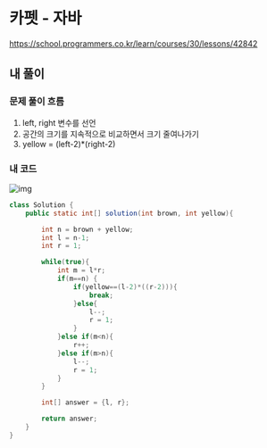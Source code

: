# **카펫 - 자바**

https://school.programmers.co.kr/learn/courses/30/lessons/42842

## **내 풀이**

### **문제 풀이 흐름**

1. left, right 변수를 선언
2. 공간의 크기를 지속적으로 비교하면서 크기 줄여나가기
3. yellow = (left-2)*(right-2)

### **내 코드**

![img](https://postfiles.pstatic.net/MjAyNTA5MjlfMjYg/MDAxNzU5MTMzMDA2NDM5.cIg_lGNfgZlGvC31RQG_7ZgKOAogM2RflJhiLQhYLmcg.IFZ2YGYKA2EweAkQoWOaQAzRozYuKNS3pvtLRPJjHiQg.PNG/image.png?type=w773)

```java
class Solution {
    public static int[] solution(int brown, int yellow){

        int n = brown + yellow;
        int l = n-1;
        int r = 1;

        while(true){
            int m = l*r;
            if(m==n) {
                if(yellow==(l-2)*((r-2))){
                    break;
                }else{
                    l--;
                    r = 1;
                }
            }else if(m<n){
                r++;
            }else if(m>n){
                l--;
                r = 1;
            }
        }

        int[] answer = {l, r};

        return answer;
    }
}
```

